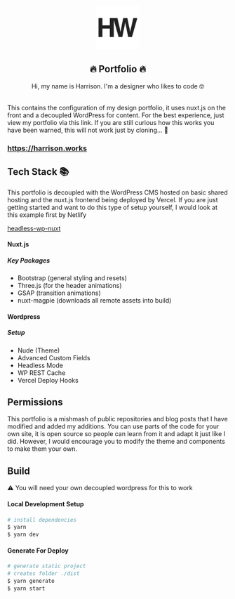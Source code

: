 <p align="center">
  <a href="https://harrison.works" target="_blank">
    <img width="100" src="./static/icon.png" alt="logo">
  </a>
</p>

<h2 align="center">🔥 Portfolio 🔥</h2>
<p align="center">Hi, my name is Harrison. I'm a designer who likes to code 🤓
</p>
<br/>
This contains the configuration of my design portfolio, it uses nuxt.js on the front and a decoupled WordPress for content. For the best experience, just view my portfolio via this link. If you are still curious how this works you have been warned, this will not work just by cloning... 👹

<h3>
  <a href="https://harrison.works" target="_blank">
    https://harrison.works
  </a>
</h3>

## Tech Stack 📚

This portfolio is decoupled with the WordPress CMS hosted on basic shared hosting and the nuxt.js frontend being deployed by Vercel. If you are just getting started and want to do this type of setup yourself, I would look at this example first by Netlify

[headless-wp-nuxt](https://github.com/netlify-labs/headless-wp-nuxt)

#### Nuxt.js

##### Key Packages

- Bootstrap (general styling and resets)
- Three.js (for the header animations)
- GSAP (transition animations)
- nuxt-magpie (downloads all remote assets into build)

#### Wordpress

##### Setup

- Nude (Theme)
- Advanced Custom Fields
- Headless Mode
- WP REST Cache
- Vercel Deploy Hooks

## Permissions

This portfolio is a mishmash of public repositories and blog posts that I have modified and added my additions. You can use parts of the code for your own site, it is open source so people can learn from it and adapt it just like I did. However, I would encourage you to modify the theme and components to make them your own.

## Build

⚠️ You will need your own decoupled wordpress for this to work

#### Local Development Setup

```bash
# install dependencies
$ yarn
$ yarn dev
```

#### Generate For Deploy

```bash
# generate static project
# creates folder ./dist
$ yarn generate
$ yarn start
```
